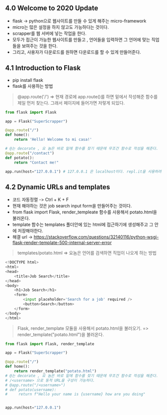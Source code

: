 ## 4.0 Welcome to 2020 Update
* flask -> python으로 웹사이트를 만들 수 있게 해주는 micro-framework
* micro는 많은 설정을 하지 않고도 가능하다는 것이다.
* scrapper를 웹 서버에 넣는 작업을 한다. 
* 모두가 접근이 가능한 웹사이트를 만들고 , 언어들을 입력하면 그 언어에 맞는 직업들을 보여주는 것을 한다.
* 그리고, 사용자가 다운로드를 원하면 다운로드를 할 수 있게 만들어준다.

## 4.1 Introduction to Flask
* pip install flask
* flask를 사용하는 방법

> @app.route('/') => 현재 경로에 app.route()를 하면 밑에서 작성해준 함수를 제일 먼저 찾는다. 그래서 페이지에 들어가면 저렇게 되있다.
```python
from flask import Flask

app = Flask("SuperScrapper")

@app.route("/")
def home():
    return 'Hello! Welcome to mi casa!'

# @는 decorate , 요 놈은 바로 밑에 함수를 찾기 때문에 무조건 함수로 작성을 해준다.
@app.route("/contact")
def potato():
    return "Contact me!"

app.run(host="127.0.0.1") # 127.0.0.1 은 localhost이다. repl.it을 사용하려면 0.0.0.0 을 사용해야한다.
```

## 4.2 Dynamic URLs and templates
* 코드 자동정렬 -> Ctrl + K + F
* 현재 해야하는 것은 job search input form을 만들어주는 것이다.
* from flask import Flask, render_templeate 함수를 사용해서 potato.html을 불러온다.
* template 함수는 templates 폴더안에 있는 html에 접근하기에 생성해주고 그 안에 저장해야한다.
* 해결 url -> https://stackoverflow.com/questions/32140116/python-wsgi-flask-render-template-500-internal-server-error

> templates/potato.html => 요놈은 언어를 검색하면 직업이 나오게 하는 방법
```python
<!DOCTYPE html>
<html>
<head>
    <title>Job Search</title>
</head>
<body>
    <h1>Job Search</h1>
    <form>
        <input placeholder='Search for a job' required />
        <button>Search</button>
    </form>
</body>
</html>
```

> Flask, render_template 모듈을 사용해서 potato.html을 불러오기. => render_template("potato.html")을 불러온다.
```python
from flask import Flask, render_template

app = Flask("SuperScrapper")

@app.route("/")
def home():
    return render_template("potato.html")
# @는 decorate , 요 놈은 바로 밑에 함수를 찾기 때문에 무조건 함수로 작성을 해준다.
# /<username> 으로 동적 URL을 구성이 가능하다.
# @app.route("/<username>")
# def potato(username):
#     return f"Hello your name is {username} how are you doing"


app.run(host="127.0.0.1")


```


















